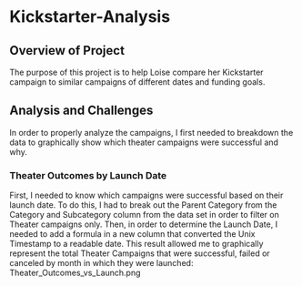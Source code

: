# Kickstarter-Analysis

## Overview of Project
The purpose of this project is to help Loise compare her Kickstarter campaign to similar campaigns of different dates and funding goals.

## Analysis and Challenges
In order to properly analyze the campaigns, I first needed to breakdown the data to graphically show which theater campaigns were successful and why. 

### Theater Outcomes by Launch Date
First, I needed to know which campaigns were successful based on their launch date. To do this, I had to break out the Parent Category from the Category and Subcategory column from the data set in order to filter on Theater campaigns only. Then, in order to determine the Launch Date, I needed to add a formula in a new column that converted the Unix Timestamp to a readable date. This result allowed me to graphically represent the total Theater Campaigns that were successful, failed or canceled by month in which they were launched: Theater_Outcomes_vs_Launch.png




